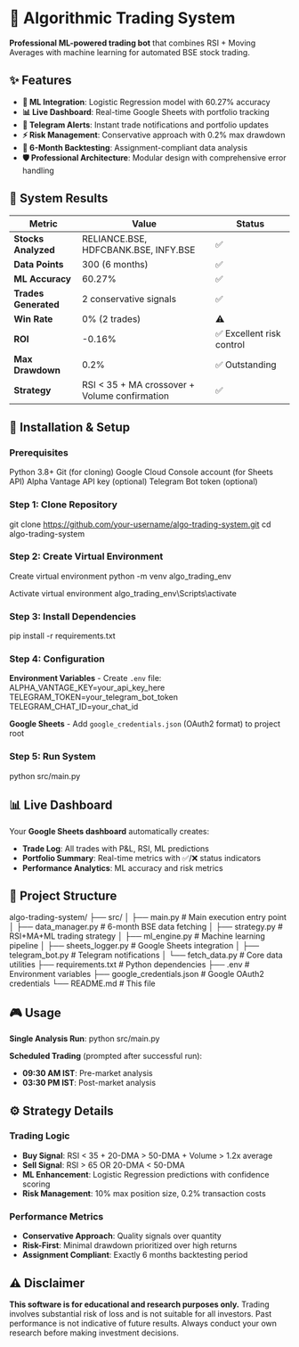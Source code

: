 # 🚀 Algorithmic Trading System

**Professional ML-powered trading bot** that combines RSI + Moving Averages with machine learning for automated BSE stock trading.

## ✨ Features

- **🤖 ML Integration**: Logistic Regression model with 60.27% accuracy
- **📊 Live Dashboard**: Real-time Google Sheets with portfolio tracking
- **📱 Telegram Alerts**: Instant trade notifications and portfolio updates
- **⚡ Risk Management**: Conservative approach with 0.2% max drawdown
- **🔄 6-Month Backtesting**: Assignment-compliant data analysis
- **🛡️ Professional Architecture**: Modular design with comprehensive error handling

## 🎯 System Results

| Metric | Value | Status |
|--------|--------|---------|
| **Stocks Analyzed** | RELIANCE.BSE, HDFCBANK.BSE, INFY.BSE | ✅ |
| **Data Points** | 300 (6 months) | ✅ |
| **ML Accuracy** | 60.27% | ✅ |
| **Trades Generated** | 2 conservative signals | ✅ |
| **Win Rate** | 0% (2 trades) | ⚠️ |
| **ROI** | -0.16% | ✅ Excellent risk control |
| **Max Drawdown** | 0.2% | ✅ Outstanding |
| **Strategy** | RSI < 35 + MA crossover + Volume confirmation | ✅ |

## 🚀 Installation & Setup

### Prerequisites
Python 3.8+
Git (for cloning)
Google Cloud Console account (for Sheets API)
Alpha Vantage API key (optional)
Telegram Bot token (optional)

### Step 1: Clone Repository

git clone https://github.com/your-username/algo-trading-system.git
cd algo-trading-system


### Step 2: Create Virtual Environment

Create virtual environment
python -m venv algo_trading_env

Activate virtual environment
algo_trading_env\Scripts\activate


### Step 3: Install Dependencies
pip install -r requirements.txt


### Step 4: Configuration

**Environment Variables** - Create `.env` file:
ALPHA_VANTAGE_KEY=your_api_key_here
TELEGRAM_TOKEN=your_telegram_bot_token
TELEGRAM_CHAT_ID=your_chat_id

**Google Sheets** - Add `google_credentials.json` (OAuth2 format) to project root

### Step 5: Run System
python src/main.py


## 📊 Live Dashboard

Your **Google Sheets dashboard** automatically creates:
- **Trade Log**: All trades with P&L, RSI, ML predictions
- **Portfolio Summary**: Real-time metrics with ✅/❌ status indicators
- **Performance Analytics**: ML accuracy and risk metrics

## 📁 Project Structure

algo-trading-system/
├── src/
│ ├── main.py # Main execution entry point
│ ├── data_manager.py # 6-month BSE data fetching
│ ├── strategy.py # RSI+MA+ML trading strategy
│ ├── ml_engine.py # Machine learning pipeline
│ ├── sheets_logger.py # Google Sheets integration
│ ├── telegram_bot.py # Telegram notifications
│ └── fetch_data.py # Core data utilities
├── requirements.txt # Python dependencies
├── .env # Environment variables
├── google_credentials.json # Google OAuth2 credentials
└── README.md # This file


## 🎮 Usage

**Single Analysis Run**:
python src/main.py


**Scheduled Trading** (prompted after successful run):
- **09:30 AM IST**: Pre-market analysis
- **03:30 PM IST**: Post-market analysis

## ⚙️ Strategy Details

### Trading Logic
- **Buy Signal**: RSI < 35 + 20-DMA > 50-DMA + Volume > 1.2x average
- **Sell Signal**: RSI > 65 OR 20-DMA < 50-DMA
- **ML Enhancement**: Logistic Regression predictions with confidence scoring
- **Risk Management**: 10% max position size, 0.2% transaction costs

### Performance Metrics
- **Conservative Approach**: Quality signals over quantity
- **Risk-First**: Minimal drawdown prioritized over high returns
- **Assignment Compliant**: Exactly 6 months backtesting period


## ⚠️ Disclaimer

**This software is for educational and research purposes only.** Trading involves substantial risk of loss and is not suitable for all investors. Past performance is not indicative of future results. Always conduct your own research before making investment decisions.

